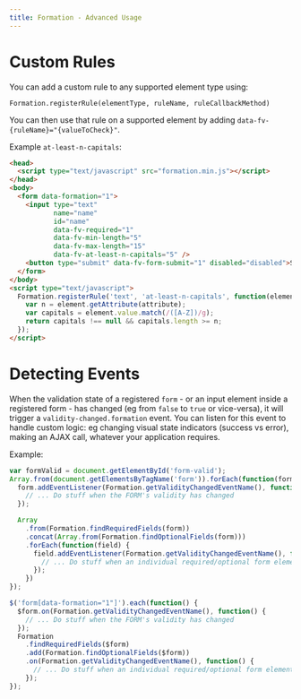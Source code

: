 ```yaml
---
title: Formation - Advanced Usage
---
```


# Custom Rules

You can add a custom rule to any supported element type using:

    Formation.registerRule(elementType, ruleName, ruleCallbackMethod) 

You can then use that rule on a supported element by adding `data-fv-{ruleName}="{valueToCheck}"`. 

Example `at-least-n-capitals`:

```html
<head>
  <script type="text/javascript" src="formation.min.js"></script>
</head>
<body>
  <form data-formation="1">
    <input type="text" 
           name="name" 
           id="name" 
           data-fv-required="1" 
           data-fv-min-length="5" 
           data-fv-max-length="15"
           data-fv-at-least-n-capitals="5" />
    <button type="submit" data-fv-form-submit="1" disabled="disabled">Submit</button>
  </form>
</body>
<script type="text/javascript">
  Formation.registerRule('text', 'at-least-n-capitals', function(element, attribute) {
    var n = element.getAttribute(attribute);
    var capitals = element.value.match(/([A-Z])/g);
    return capitals !== null && capitals.length >= n;
  });
</script>
```

# Detecting Events

When the validation state of a registered `form` - or an input element inside a registered form - has changed 
 (eg from `false` to `true` or vice-versa), it will trigger a `validity-changed.formation` event. You can listen
 for this event to handle custom logic: eg changing visual state indicators (success vs error), making an AJAX call,
 whatever your application requires.

Example:

```javascript
var formValid = document.getElementById('form-valid');
Array.from(document.getElementsByTagName('form')).forEach(function(form) {
  form.addEventListener(Formation.getValidityChangedEventName(), function() {
    // ... Do stuff when the FORM's validity has changed
  });

  Array
    .from(Formation.findRequiredFields(form))
    .concat(Array.from(Formation.findOptionalFields(form)))
    .forEach(function(field) {
      field.addEventListener(Formation.getValidityChangedEventName(), function(event) {
        // ... Do stuff when an individual required/optional form element's validity has changed
      });
    })
});

$('form[data-formation="1"]').each(function() {
  $form.on(Formation.getValidityChangedEventName(), function() {
    // ... Do stuff when the FORM's validity has changed
  });
  Formation
    .findRequiredFields($form)
    .add(Formation.findOptionalFields($form))
    .on(Formation.getValidityChangedEventName(), function() {
      // ... Do stuff when an individual required/optional form element's validity has changed
    });
});
```
